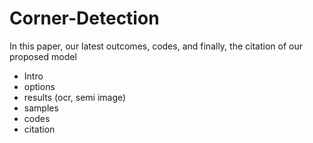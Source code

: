 # Corner-Detection
In this paper, our latest outcomes, codes, and finally, the citation of our proposed model
- Intro
- options
- results (ocr, semi image)
- samples
- codes
- citation
